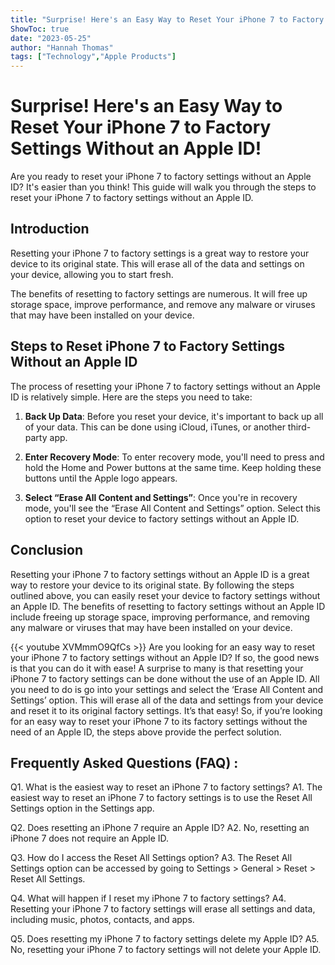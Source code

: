 ```yaml
---
title: "Surprise! Here's an Easy Way to Reset Your iPhone 7 to Factory Settings Without an Apple ID!"
ShowToc: true 
date: "2023-05-25"
author: "Hannah Thomas" 
tags: ["Technology","Apple Products"]
---
```

# Surprise! Here's an Easy Way to Reset Your iPhone 7 to Factory Settings Without an Apple ID!

Are you ready to reset your iPhone 7 to factory settings without an Apple ID? It's easier than you think! This guide will walk you through the steps to reset your iPhone 7 to factory settings without an Apple ID. 

## Introduction

Resetting your iPhone 7 to factory settings is a great way to restore your device to its original state. This will erase all of the data and settings on your device, allowing you to start fresh. 

The benefits of resetting to factory settings are numerous. It will free up storage space, improve performance, and remove any malware or viruses that may have been installed on your device. 

## Steps to Reset iPhone 7 to Factory Settings Without an Apple ID

The process of resetting your iPhone 7 to factory settings without an Apple ID is relatively simple. Here are the steps you need to take: 

1. **Back Up Data**: Before you reset your device, it's important to back up all of your data. This can be done using iCloud, iTunes, or another third-party app. 

2. **Enter Recovery Mode**: To enter recovery mode, you'll need to press and hold the Home and Power buttons at the same time. Keep holding these buttons until the Apple logo appears. 

3. **Select “Erase All Content and Settings”**: Once you're in recovery mode, you'll see the “Erase All Content and Settings” option. Select this option to reset your device to factory settings without an Apple ID. 

## Conclusion

Resetting your iPhone 7 to factory settings without an Apple ID is a great way to restore your device to its original state. By following the steps outlined above, you can easily reset your device to factory settings without an Apple ID. The benefits of resetting to factory settings without an Apple ID include freeing up storage space, improving performance, and removing any malware or viruses that may have been installed on your device.

{{< youtube XVMmmO9QfCs >}} 
Are you looking for an easy way to reset your iPhone 7 to factory settings without an Apple ID? If so, the good news is that you can do it with ease! A surprise to many is that resetting your iPhone 7 to factory settings can be done without the use of an Apple ID. All you need to do is go into your settings and select the ‘Erase All Content and Settings’ option. This will erase all of the data and settings from your device and reset it to its original factory settings. It’s that easy! So, if you’re looking for an easy way to reset your iPhone 7 to its factory settings without the need of an Apple ID, the steps above provide the perfect solution.

## Frequently Asked Questions (FAQ) :
Q1. What is the easiest way to reset an iPhone 7 to factory settings? 
A1. The easiest way to reset an iPhone 7 to factory settings is to use the Reset All Settings option in the Settings app. 

Q2. Does resetting an iPhone 7 require an Apple ID? 
A2. No, resetting an iPhone 7 does not require an Apple ID. 

Q3. How do I access the Reset All Settings option? 
A3. The Reset All Settings option can be accessed by going to Settings > General > Reset > Reset All Settings. 

Q4. What will happen if I reset my iPhone 7 to factory settings? 
A4. Resetting your iPhone 7 to factory settings will erase all settings and data, including music, photos, contacts, and apps. 

Q5. Does resetting my iPhone 7 to factory settings delete my Apple ID? 
A5. No, resetting your iPhone 7 to factory settings will not delete your Apple ID.


